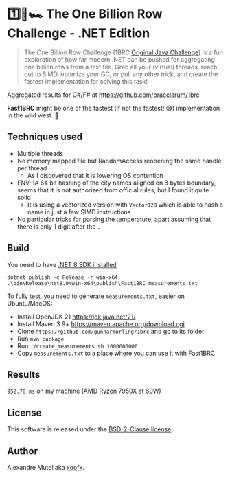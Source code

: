 # 1️⃣🐝🏎️ The One Billion Row Challenge - .NET Edition

> The One Billion Row Challenge (1BRC [Original Java Challenge](https://github.com/gunnarmorling/1brc)) is a fun exploration of how far modern .NET can be pushed for aggregating one billion rows from a text file.
> Grab all your (virtual) threads, reach out to SIMD, optimize your GC, or pull any other trick, and create the fastest implementation for solving this task!

Aggregated results for C#/F# at https://github.com/praeclarum/1brc

**Fast1BRC** might be one of the fastest (if not the fastest! 😅) implementation in the wild west. 🚀

## Techniques used

- Multiple threads
- No memory mapped file but RandomAccess reopening the same handle per thread
  - As I discovered that it is lowering OS contention
- FNV-1A 64 bit hashing of the city names aligned on 8 bytes boundary, seems that it is not authorized from official rules, but I found it quite solid
  - It is using a vectorized version with `Vector128` which is able to hash a name in just a few SIMD instructions 
- No particular tricks for parsing the temperature, apart assuming that there is only 1 digit after the `.`

## Build

You need to have [.NET 8 SDK installed](https://dotnet.microsoft.com/en-us/download/dotnet/8.0)

```
dotnet publish -c Release -r win-x64
.\bin\Release\net8.0\win-x64\publish\Fast1BRC measurements.txt
```

To fully test, you need to generate `measurements.txt`, easier on Ubuntu/MacOS:

- Install OpenJDK 21 https://jdk.java.net/21/
- Install Maven 3.9+ https://maven.apache.org/download.cgi
- Clone `https://github.com/gunnarmorling/1brc` and go to its folder
- Run `mvn package` 
- Run `./create_measurements.sh 1000000000`
- Copy `measurements.txt` to a place where you can use it with Fast1BRC

## Results

`952.78 ms` on my machine (AMD Ryzen 7950X at 60W)


## License

This software is released under the [BSD-2-Clause license](https://opensource.org/licenses/BSD-2-Clause). 

## Author

Alexandre Mutel aka [xoofx](https://xoofx.com).
